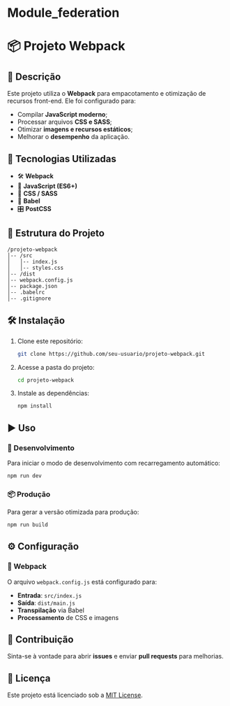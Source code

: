 # Module_federation

# 📦 Projeto Webpack

## 📜 Descrição
Este projeto utiliza o **Webpack** para empacotamento e otimização de recursos front-end. Ele foi configurado para:
- Compilar **JavaScript moderno**;
- Processar arquivos **CSS e SASS**;
- Otimizar **imagens e recursos estáticos**;
- Melhorar o **desempenho** da aplicação.

## 🚀 Tecnologias Utilizadas
- 🛠 **Webpack**
- 📜 **JavaScript (ES6+)**
- 🎨 **CSS / SASS**
- 🔄 **Babel**
- 🎛 **PostCSS**

## 📂 Estrutura do Projeto
```
/projeto-webpack
│-- /src
│   │-- index.js
│   │-- styles.css
│-- /dist
│-- webpack.config.js
│-- package.json
│-- .babelrc
│-- .gitignore
```

## 🛠 Instalação
1. Clone este repositório:
   ```sh
   git clone https://github.com/seu-usuario/projeto-webpack.git
   ```
2. Acesse a pasta do projeto:
   ```sh
   cd projeto-webpack
   ```
3. Instale as dependências:
   ```sh
   npm install
   ```

## ▶️ Uso
### 🔧 Desenvolvimento
Para iniciar o modo de desenvolvimento com recarregamento automático:
```sh
npm run dev
```

### 📦 Produção
Para gerar a versão otimizada para produção:
```sh
npm run build
```

## ⚙️ Configuração
### 🔩 Webpack
O arquivo `webpack.config.js` está configurado para:
- **Entrada**: `src/index.js`
- **Saída**: `dist/main.js`
- **Transpilação** via Babel
- **Processamento** de CSS e imagens

## 🤝 Contribuição
Sinta-se à vontade para abrir **issues** e enviar **pull requests** para melhorias.

## 📜 Licença
Este projeto está licenciado sob a [MIT License](LICENSE).
